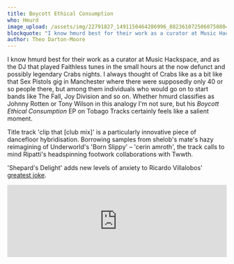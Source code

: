 ```yaml
---
title: Boycott Ethical Consumption
who: Hmurd
image_upload: /assets/img/22791827_1491150464286996_8823610725060750804_o.jpg
blockquote: "I know hmurd best for their work as a curator at Music Hackspace, and as the DJ that played Faithless tunes in the small hours at the now defunct and possibly legendary Crabs nights. I always thought of Crabs like as a bit like that Sex Pistols gig in Manchester where there were supposedly only 40 or so people there, but among them individuals who would go on to start bands like The Fall, Joy Division and so on. Whether hmurd classifies as Johnny Rotten or Tony Wilson in this analogy I'm not sure, but his _Boycott Ethical Consumption_ EP on Tobago Tracks certainly feels like a salient moment."
author: Theo Darton-Moore
---
```

I know hmurd best for their work as a curator at Music Hackspace, and as the DJ that played Faithless tunes in the small hours at the now defunct and possibly legendary Crabs nights. I always thought of Crabs like as a bit like that Sex Pistols gig in Manchester where there were supposedly only 40 or so people there, but among them individuals who would go on to start bands like The Fall, Joy Division and so on. Whether hmurd classifies as Johnny Rotten or Tony Wilson in this analogy I'm not sure, but his _Boycott Ethical Consumption_ EP on Tobago Tracks certainly feels like a salient moment.

Title track 'clip that [club mix]' is a particularly innovative piece of dancefloor hybridisation. Borrowing samples from shelob's mate's hazy reimagining of Underworld's 'Born Slippy' – 'cerin amroth',  the track calls to mind Ripatti's headspinning footwork collaborations with Twwth. 

'Shepard's Delight' adds new levels of anxiety to Ricardo Villalobos' [greatest joke](https://www.youtube.com/watch?reload=9&v=7wjx_muAHLg).

<iframe width="100%" height="166" scrolling="no" frameborder="no" allow="autoplay" src="https://w.soundcloud.com/player/?url=https%3A//api.soundcloud.com/tracks/564383751&color=%23ff5500&auto_play=false&hide_related=false&show_comments=true&show_user=true&show_reposts=false&show_teaser=true"></iframe>